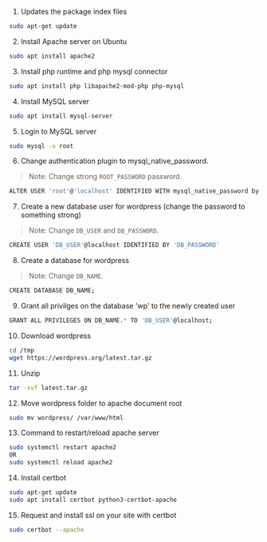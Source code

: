 1. Updates the package index files
```sh
sudo apt-get update
```

2. Install Apache server on Ubuntu
```sh
sudo apt install apache2
```

3. Install php runtime and php mysql connector
```sh
sudo apt install php libapache2-mod-php php-mysql
```
4. Install MySQL server
```sh
sudo apt install mysql-server 
```
5. Login to MySQL server
```sh
sudo mysql -u root
```
6. Change authentication plugin to mysql_native_password.
> Note: Change strong `ROOT_PASSWORD` password.
```sh
ALTER USER 'root'@'localhost' IDENTIFIED WITH mysql_native_password by 'ROOT_PASSWORD';
```
7. Create a new database user for wordpress (change the password to something strong)
> Note: Change `DB_USER` and `DB_PASSWORD`.
```sh
CREATE USER 'DB_USER'@localhost IDENTIFIED BY 'DB_PASSWORD'
```

8. Create a database for wordpress
> Note: Change `DB_NAME`.
```sh
CREATE DATABASE DB_NAME;
```

9. Grant all privilges on the database 'wp' to the newly created user
```sh
GRANT ALL PRIVILEGES ON DB_NAME.* TO 'DB_USER'@localhost;
```
10. Download wordpress
```sh
cd /tmp
wget https://wordpress.org/latest.tar.gz
```

11. Unzip
```sh
tar -xvf latest.tar.gz
```
12. Move wordpress folder to apache document root
```sh
sudo mv wordpress/ /var/www/html
```
13. Command to restart/reload apache server
```sh
sudo systemctl restart apache2
OR
sudo systemctl reload apache2
```
14. Install certbot
```sh
sudo apt-get update
sudo apt install certbot python3-certbot-apache
```
15. Request and install ssl on your site with certbot
```sh
sudo certbot --apache
```